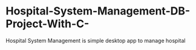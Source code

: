 # Hospital-System-Management-DB-Project-With-C-
Hospital System Management is simple desktop app to manage hospital
